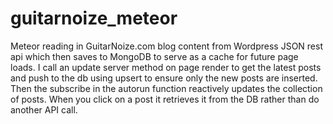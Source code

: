# guitarnoize_meteor
Meteor reading in GuitarNoize.com blog content from Wordpress JSON rest api which then saves to MongoDB to serve as a cache for future page loads. I call an update server method on page render to get the latest posts and push to the db using upsert to ensure only the new posts are inserted. Then the subscribe in the autorun function reactively updates the collection of posts. When you click on a post it retrieves it from the DB rather than do another API call.
